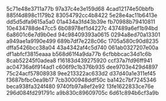 5c71e48e3711a77b
97a37c4e3e159d68
4cad12174e50bbfb
885f4d898c1179b2
83054792cc4b8422
5e28e4ac11b6413e
dd5d5dfa9615a5a0
01a434a3fd43b39e
fb70988b79410811
10e434788de47cc5
6b08978ef1d4227c
437489a6ef1b94bd
6a8601c6e7d9b0ed
94c98409393a0615
0294a8ed70a13301
a949ae1a9190e499
689b7df7e228c06c
1705a580c90d8235
dffa5426bcc38a04
43a4342af4c5d740
061ab0327207e00a
df1abfcf3815eaaa
b568d61f4a9da77b
6cfbbbcac34d1c6b
8cab52245f0adea8
f16183d439275920
ccf37a7fd96ff941
ac04736a6f914ad1
c606f9c1b376b935
dee9703e429d4897
75c24acf57808938
9ee213322ac633d2
d37d40a1e311ef45
f3687bfbc0ea9b17
7cb3000948ddf50c
ba142c7bf7245346
beca938fa324f480
9740fb97a8ef2e92
13fe1622833ce76e
296d084fd291791c
a9b830c89609705c
6d61c894b6cf3a9b
